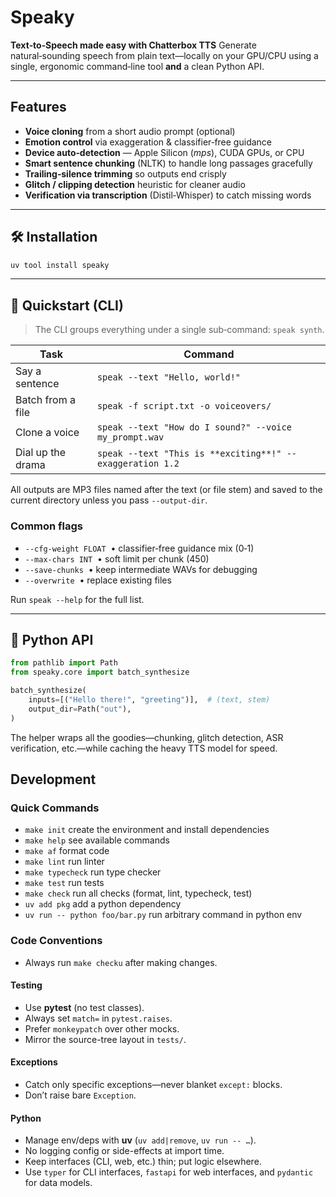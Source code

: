 # Speaky

**Text‑to‑Speech made easy with Chatterbox TTS**
Generate natural‑sounding speech from plain text—locally on your GPU/CPU using a single, ergonomic command‑line tool **and** a clean Python API.

---

## Features

* **Voice cloning** from a short audio prompt (optional)
* **Emotion control** via exaggeration & classifier‑free guidance
* **Device auto‑detection** — Apple Silicon (*mps*), CUDA GPUs, or CPU
* **Smart sentence chunking** (NLTK) to handle long passages gracefully
* **Trailing‑silence trimming** so outputs end crisply
* **Glitch / clipping detection** heuristic for cleaner audio
* **Verification via transcription** (Distil‑Whisper) to catch missing words



---

## 🛠 Installation

```bash
uv tool install speaky
```

---

## 🚀 Quickstart (CLI)

> The CLI groups everything under a single sub‑command: `speak synth`.

| Task              | Command                                                         |
| ----------------- | --------------------------------------------------------------- |
| Say a sentence    | `speak --text "Hello, world!"`                            |
| Batch from a file | `speak -f script.txt -o voiceovers/`                      |
| Clone a voice     | `speak --text "How do I sound?" --voice my_prompt.wav`    |
| Dial up the drama | `speak --text "This is **exciting**!" --exaggeration 1.2` |

All outputs are MP3 files named after the text (or file stem) and saved to the current directory unless you pass `--output-dir`.

### Common flags

* `--cfg-weight FLOAT`  • classifier‑free guidance mix (0‑1)
* `--max-chars INT`  • soft limit per chunk (450)
* `--save-chunks`  • keep intermediate WAVs for debugging
* `--overwrite`  • replace existing files

Run `speak --help` for the full list.

---

## 🐍 Python API

```python
from pathlib import Path
from speaky.core import batch_synthesize

batch_synthesize(
    inputs=[("Hello there!", "greeting")],  # (text, stem)
    output_dir=Path("out"),
)
```

The helper wraps all the goodies—chunking, glitch detection, ASR verification, etc.—while caching the heavy TTS model for speed.

## Development

### Quick Commands
 - `make init` create the environment and install dependencies
 - `make help` see available commands
 - `make af` format code
 - `make lint` run linter
 - `make typecheck` run type checker
 - `make test` run tests
 - `make check` run all checks (format, lint, typecheck, test)
 - `uv add pkg` add a python dependency
 - `uv run -- python foo/bar.py` run arbitrary command in python env

### Code Conventions

- Always run `make checku` after making changes.

#### Testing
- Use **pytest** (no test classes).
- Always set `match=` in `pytest.raises`.
- Prefer `monkeypatch` over other mocks.
- Mirror the source-tree layout in `tests/`.

#### Exceptions
- Catch only specific exceptions—never blanket `except:` blocks.
- Don’t raise bare `Exception`.

#### Python
- Manage env/deps with **uv** (`uv add|remove`, `uv run -- …`).
- No logging config or side-effects at import time.
- Keep interfaces (CLI, web, etc.) thin; put logic elsewhere.
- Use `typer` for CLI interfaces, `fastapi` for web interfaces, and `pydantic` for data models.
